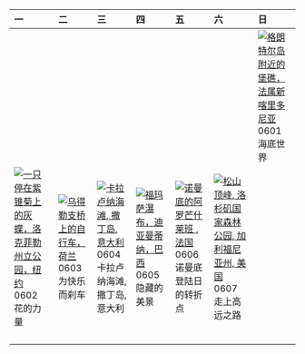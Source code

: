 | 一                                                                                                                                                                                                         | 二                                                                                                                                                                                           | 三                                                                                                                                                                                          | 四                                                                                                                                                                                         | 五                                                                                                                                                                                             | 六                                                                                                                                                                                                             | 日                                                                                                                                                                                               |
|:----------------------------------------------------------------------------------------------------------------------------------------------------------------------------------------------------------|:--------------------------------------------------------------------------------------------------------------------------------------------------------------------------------------------|:-------------------------------------------------------------------------------------------------------------------------------------------------------------------------------------------|:------------------------------------------------------------------------------------------------------------------------------------------------------------------------------------------|:----------------------------------------------------------------------------------------------------------------------------------------------------------------------------------------------|:--------------------------------------------------------------------------------------------------------------------------------------------------------------------------------------------------------------|:------------------------------------------------------------------------------------------------------------------------------------------------------------------------------------------------|
|                                                                                                                                                                                                           |                                                                                                                                                                                             |                                                                                                                                                                                            |                                                                                                                                                                                           |                                                                                                                                                                                               |                                                                                                                                                                                                               | [![](https://www.bing.com/th?id=OHR.GrandeTerreReef_ZH-CN7463701309_320x240.jpg "格朗特尔岛附近的堡礁，法属新喀里多尼亚")](https://www.bing.com/th?id=OHR.GrandeTerreReef_ZH-CN7463701309_UHD.jpg)<br>0601<br>海底世界 |
| [![](https://www.bing.com/th?id=OHR.EchinaceaButterfly_ZH-CN7877489878_320x240.jpg "一只停在紫锥菊上的灰蝶，洛克菲勒州立公园，纽约")](https://www.bing.com/th?id=OHR.EchinaceaButterfly_ZH-CN7877489878_UHD.jpg)<br>0602<br>花的力量 | [![](https://www.bing.com/th?id=OHR.BicyclesUtrecht_ZH-CN8016028978_320x240.jpg "乌得勒支桥上的自行车，荷兰")](https://www.bing.com/th?id=OHR.BicyclesUtrecht_ZH-CN8016028978_UHD.jpg)<br>0603<br>为快乐而刹车 | [![](https://www.bing.com/th?id=OHR.CalaLuna_ZH-CN8174946414_320x240.jpg "卡拉卢纳海滩, 撒丁岛, 意大利")](https://www.bing.com/th?id=OHR.CalaLuna_ZH-CN8174946414_UHD.jpg)<br>0604<br>卡拉卢纳海滩, 撒丁岛, 意大利 | [![](https://www.bing.com/th?id=OHR.FumacinhaBahia_ZH-CN9190616593_320x240.jpg "福玛萨瀑布，迪亚曼蒂纳，巴西")](https://www.bing.com/th?id=OHR.FumacinhaBahia_ZH-CN9190616593_UHD.jpg)<br>0605<br>隐藏的美景 | [![](https://www.bing.com/th?id=OHR.NormandyBeach_ZH-CN9312381737_320x240.jpg "诺曼底的阿罗芒什莱班 , 法国")](https://www.bing.com/th?id=OHR.NormandyBeach_ZH-CN9312381737_UHD.jpg)<br>0606<br>诺曼底登陆日的转折点 | [![](https://www.bing.com/th?id=OHR.PacificCrestTrail_ZH-CN9582395021_320x240.jpg "松山顶峰, 洛杉矶国家森林公园, 加利福尼亚州, 美国")](https://www.bing.com/th?id=OHR.PacificCrestTrail_ZH-CN9582395021_UHD.jpg)<br>0607<br>走上高远之路 |                                                                                                                                                                                                 |
|                                                                                                                                                                                                           |                                                                                                                                                                                             |                                                                                                                                                                                            |                                                                                                                                                                                           |                                                                                                                                                                                               |                                                                                                                                                                                                               |                                                                                                                                                                                                 |
|                                                                                                                                                                                                           |                                                                                                                                                                                             |                                                                                                                                                                                            |                                                                                                                                                                                           |                                                                                                                                                                                               |                                                                                                                                                                                                               |                                                                                                                                                                                                 |
|                                                                                                                                                                                                           |                                                                                                                                                                                             |                                                                                                                                                                                            |                                                                                                                                                                                           |                                                                                                                                                                                               |                                                                                                                                                                                                               |                                                                                                                                                                                                 |
|                                                                                                                                                                                                           |                                                                                                                                                                                             |                                                                                                                                                                                            |                                                                                                                                                                                           |                                                                                                                                                                                               |                                                                                                                                                                                                               |                                                                                                                                                                                                 |